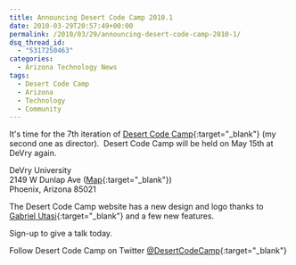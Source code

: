 ```yaml
---
title: Announcing Desert Code Camp 2010.1
date: 2010-03-29T20:57:49+00:00
permalink: /2010/03/29/announcing-desert-code-camp-2010-1/
dsq_thread_id:
  - "5317250463"
categories:
  - Arizona Technology News
tags:
  - Desert Code Camp
  - Arizona
  - Technology
  - Community
---
```

It's time for the 7th iteration of [Desert Code Camp](https://www.desertcodecamp.com){:target="_blank"} (my second one as director).  Desert Code Camp will be held on May 15th at DeVry again.

DeVry University  
2149 W Dunlap Ave ([Map](https://www.desertcodecamp.com/Map.aspx){:target="_blank"})  
Phoenix, Arizona 85021

The Desert Code Camp website has a new design and logo thanks to [Gabriel Utasi](https://gabrielutasi.com/){:target="_blank"} and a few new features.

Sign-up to give a talk today.

Follow Desert Code Camp on Twitter [@DesertCodeCamp](https://twitter.com/DesertCodeCamp){:target="_blank"}
